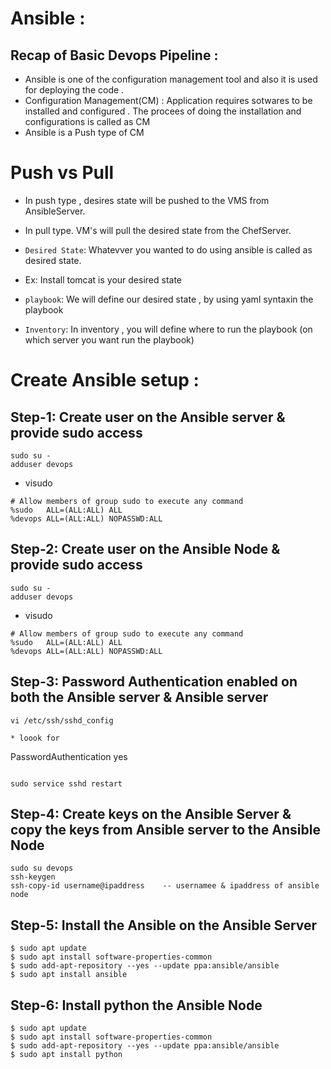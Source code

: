 # Ansible :

## Recap of Basic Devops Pipeline :

* Ansible is one of the configuration management tool and also it is used for deploying the code .
* Configuration Management(CM) : Application requires sotwares to be installed and configured . The procees of doing the installation and configurations is called as CM 
* Ansible is a Push type of CM 

# Push vs Pull 
* In push type , desires state will be pushed to the VMS from AnsibleServer.
* In pull type. VM's will pull the desired state from the ChefServer.

* ```Desired State```: Whatevver you wanted to do using ansible is called as desired state.
* Ex: Install tomcat is your desired state 

* ```playbook```: We will define our desired state , by using yaml syntaxin the playbook

* ```Inventory```: In inventory , you will define where to run the playbook (on which server you want run the playbook)


# Create Ansible setup :
##  Step-1: Create user on the Ansible server & provide sudo access 

```
sudo su - 
adduser devops
```

* visudo 

```
# Allow members of group sudo to execute any command
%sudo   ALL=(ALL:ALL) ALL
%devops ALL=(ALL:ALL) NOPASSWD:ALL

```

##  Step-2: Create user on the Ansible Node & provide sudo access

```
sudo su - 
adduser devops
```

* visudo 

```
# Allow members of group sudo to execute any command
%sudo   ALL=(ALL:ALL) ALL
%devops ALL=(ALL:ALL) NOPASSWD:ALL

```

##  Step-3: Password Authentication enabled on both the Ansible server & Ansible server 

```
vi /etc/ssh/sshd_config

* loook for 
```
PasswordAuthentication yes

```

sudo service sshd restart

```

##  Step-4: Create keys on the Ansible Server & copy the keys from Ansible server to the Ansible Node

```
sudo su devops
ssh-keygen
ssh-copy-id username@ipaddress    -- usernamee & ipaddress of ansible node 

```

##  Step-5: Install the Ansible on the Ansible Server 

```
$ sudo apt update
$ sudo apt install software-properties-common
$ sudo add-apt-repository --yes --update ppa:ansible/ansible
$ sudo apt install ansible
```

##  Step-6: Install python the Ansible Node

```
$ sudo apt update
$ sudo apt install software-properties-common
$ sudo add-apt-repository --yes --update ppa:ansible/ansible
$ sudo apt install python

```
